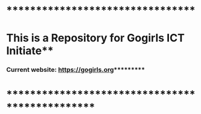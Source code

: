 # ********************************
# This is a Repository for Gogirls ICT Initiate**
### Current website: https://gogirls.org*********
# ***********************************************